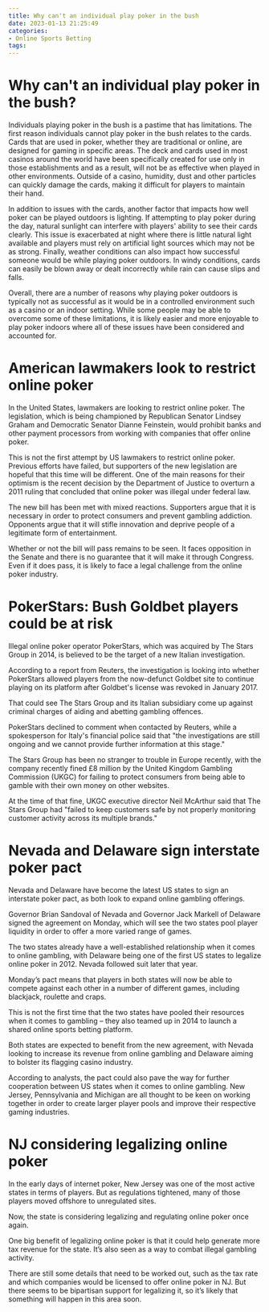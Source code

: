 ```yaml
---
title: Why can't an individual play poker in the bush
date: 2023-01-13 21:25:49
categories:
- Online Sports Betting
tags:
---
```



#  Why can't an individual play poker in the bush?

Individuals playing poker in the bush is a pastime that has limitations. The first reason individuals cannot play poker in the bush relates to the cards. Cards that are used in poker, whether they are traditional or online, are designed for gaming in specific areas. The deck and cards used in most casinos around the world have been specifically created for use only in those establishments and as a result, will not be as effective when played in other environments. Outside of a casino, humidity, dust and other particles can quickly damage the cards, making it difficult for players to maintain their hand.

In addition to issues with the cards, another factor that impacts how well poker can be played outdoors is lighting. If attempting to play poker during the day, natural sunlight can interfere with players' ability to see their cards clearly. This issue is exacerbated at night where there is little natural light available and players must rely on artificial light sources which may not be as strong. Finally, weather conditions can also impact how successful someone would be while playing poker outdoors. In windy conditions, cards can easily be blown away or dealt incorrectly while rain can cause slips and falls.

Overall, there are a number of reasons why playing poker outdoors is typically not as successful as it would be in a controlled environment such as a casino or an indoor setting. While some people may be able to overcome some of these limitations, it is likely easier and more enjoyable to play poker indoors where all of these issues have been considered and accounted for.

#  American lawmakers look to restrict online poker

In the United States, lawmakers are looking to restrict online poker. The legislation, which is being championed by Republican Senator Lindsey Graham and Democratic Senator Dianne Feinstein, would prohibit banks and other payment processors from working with companies that offer online poker.

This is not the first attempt by US lawmakers to restrict online poker. Previous efforts have failed, but supporters of the new legislation are hopeful that this time will be different. One of the main reasons for their optimism is the recent decision by the Department of Justice to overturn a 2011 ruling that concluded that online poker was illegal under federal law.

The new bill has been met with mixed reactions. Supporters argue that it is necessary in order to protect consumers and prevent gambling addiction. Opponents argue that it will stifle innovation and deprive people of a legitimate form of entertainment.

Whether or not the bill will pass remains to be seen. It faces opposition in the Senate and there is no guarantee that it will make it through Congress. Even if it does pass, it is likely to face a legal challenge from the online poker industry.

#  PokerStars: Bush Goldbet players could be at risk

Illegal online poker operator PokerStars, which was acquired by The Stars Group in 2014, is believed to be the target of a new Italian investigation.

According to a report from Reuters, the investigation is looking into whether PokerStars allowed players from the now-defunct Goldbet site to continue playing on its platform after Goldbet's license was revoked in January 2017.

That could see The Stars Group and its Italian subsidiary come up against criminal charges of aiding and abetting gambling offences.

PokerStars declined to comment when contacted by Reuters, while a spokesperson for Italy's financial police said that "the investigations are still ongoing and we cannot provide further information at this stage."

The Stars Group has been no stranger to trouble in Europe recently, with the company recently fined £8 million by the United Kingdom Gambling Commission (UKGC) for failing to protect consumers from being able to gamble with their own money on other websites.

At the time of that fine, UKGC executive director Neil McArthur said that The Stars Group had "failed to keep customers safe by not properly monitoring customer activity across its multiple brands."

#  Nevada and Delaware sign interstate poker pact

Nevada and Delaware have become the latest US states to sign an interstate poker pact, as both look to expand online gambling offerings.

Governor Brian Sandoval of Nevada and Governor Jack Markell of Delaware signed the agreement on Monday, which will see the two states pool player liquidity in order to offer a more varied range of games.

The two states already have a well-established relationship when it comes to online gambling, with Delaware being one of the first US states to legalize online poker in 2012. Nevada followed suit later that year.

Monday’s pact means that players in both states will now be able to compete against each other in a number of different games, including blackjack, roulette and craps.

This is not the first time that the two states have pooled their resources when it comes to gambling – they also teamed up in 2014 to launch a shared online sports betting platform.

Both states are expected to benefit from the new agreement, with Nevada looking to increase its revenue from online gambling and Delaware aiming to bolster its flagging casino industry.

According to analysts, the pact could also pave the way for further cooperation between US states when it comes to online gambling. New Jersey, Pennsylvania and Michigan are all thought to be keen on working together in order to create larger player pools and improve their respective gaming industries.

#  NJ considering legalizing online poker

In the early days of internet poker, New Jersey was one of the most active states in terms of players. But as regulations tightened, many of those players moved offshore to unregulated sites.

Now, the state is considering legalizing and regulating online poker once again.

One big benefit of legalizing online poker is that it could help generate more tax revenue for the state. It’s also seen as a way to combat illegal gambling activity.

There are still some details that need to be worked out, such as the tax rate and which companies would be licensed to offer online poker in NJ. But there seems to be bipartisan support for legalizing it, so it’s likely that something will happen in this area soon.